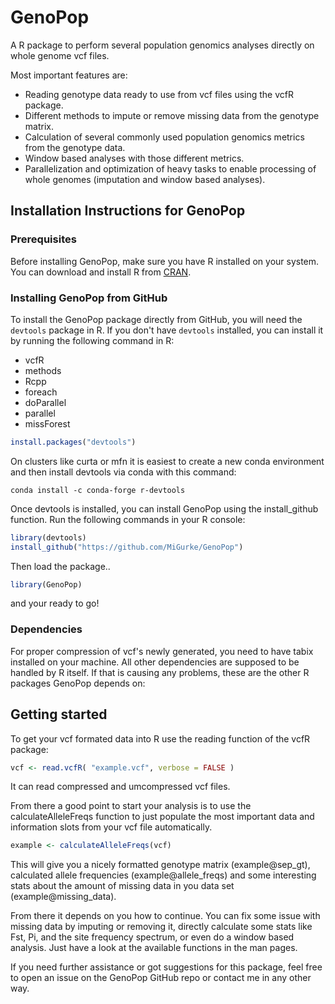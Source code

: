 # GenoPop

A R package to perform several population genomics analyses directly on whole genome vcf files. 

Most important features are:
* Reading genotype data ready to use from vcf files using the vcfR package.
* Different methods to impute or remove missing data from the genotype matrix.
* Calculation of several commonly used population genomics metrics from the genotype data. 
* Window based analyses with those different metrics.
* Parallelization and optimization of heavy tasks to enable processing of whole genomes (imputation and window based analyses). 

## Installation Instructions for GenoPop

### Prerequisites

Before installing GenoPop, make sure you have R installed on your system. You can download and install R from [CRAN](https://cran.r-project.org/).

### Installing GenoPop from GitHub

To install the GenoPop package directly from GitHub, you will need the `devtools` package in R. If you don't have `devtools` installed, you can install it by running the following command in R:
  * vcfR
  * methods
  * Rcpp
  * foreach
  * doParallel
  * parallel
  * missForest

```R
install.packages("devtools")
```
On clusters like curta or mfn it is easiest to create a new conda environment and then install devtools via conda with this command: 

```
conda install -c conda-forge r-devtools
```

Once devtools is installed, you can install GenoPop using the install_github function. Run the following commands in your R console:

```R
library(devtools)
install_github("https://github.com/MiGurke/GenoPop")
```
Then load the package..
```R
library(GenoPop)
```
and your ready to go!

### Dependencies

For proper compression of vcf's newly generated, you need to have tabix installed on your machine. All other dependencies are supposed to be handled by R itself. If that is causing any problems, these are the other R packages GenoPop depends on:


## Getting started

To get your vcf formated data into R use the reading function of the vcfR package: 

```R
vcf <- read.vcfR( "example.vcf", verbose = FALSE )
```

It can read compressed and umcompressed vcf files. 

From there a good point to start your analysis is to use the calculateAlleleFreqs function to just populate the most important data and information slots from your vcf file automatically. 

```R
example <- calculateAlleleFreqs(vcf)
```

This will give you a nicely formatted genotype matrix (example@sep_gt), calculated allele frequencies (example@allele_freqs) and some interesting stats about the amount of missing data in you data set (example@missing_data).

From there it depends on you how to continue. You can fix some issue with missing data by imputing or removing it, directly calculate some stats like Fst, Pi, and the site frequency spectrum, or even do a window based analysis. Just have a look at the available functions in the man pages.

If you need further assistance or got suggestions for this package, feel free to open an issue on the GenoPop GitHub repo or contact me in any other way.



